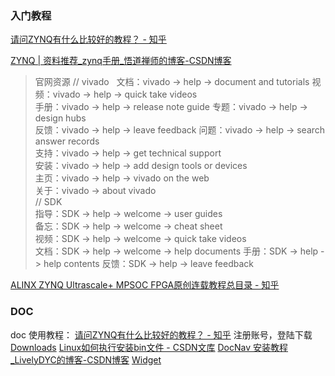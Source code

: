 ### 入门教程
[请问ZYNQ有什么比较好的教程？ - 知乎](https://www.zhihu.com/question/56596019)

[ZYNQ | 资料推荐\_zynq手册\_悟道禅师的博客-CSDN博客](https://blog.csdn.net/harhy/article/details/124262767)
>官网资源
	// vivado  	
	文档：vivado -> help -> document and tutorials	
	视频：vivado -> help -> quick take videos	
	手册：vivado -> help -> release note guide	
	专题：vivado -> help -> design hubs	
	反馈：vivado -> help -> leave feedback	
	问题：vivado -> help -> search answer records	
	支持：vivado -> help -> get technical support	
	安装：vivado -> help -> add design tools or devices	
	主页：vivado -> help -> vivado on the web	
	关于：vivado -> about vivado	
	// SDK	
	指导：SDK -> help -> welcome -> user guides	
	备忘：SDK -> help -> welcome -> cheat sheet	
	视频：SDK -> help -> welcome -> quick take videos	
	文档：SDK -> help -> welcome -> help documents
	手册：SDK -> help -> help contents
	反馈：SDK -> help -> leave feedback

[ALINX ZYNQ Ultrascale+ MPSOC FPGA原创连载教程总目录 - 知乎](https://zhuanlan.zhihu.com/p/339433531)

### DOC 
doc 使用教程：
[请问ZYNQ有什么比较好的教程？ - 知乎](https://www.zhihu.com/question/56596019)
注册账号，登陆下载
[Downloads](https://www.xilinx.com/support/download/index.html/content/xilinx/en/downloadNav/documentation-nav.html)
[Linux如何执行安装bin文件 - CSDN文库](https://wenku.csdn.net/answer/1wt8ka6f4e#:~:text=linux%E6%80%8E%E4%B9%88%E5%AE%89%E8%A3%85bin%E6%96%87%E4%BB%B6%201%20%E6%89%93%E5%BC%80%E7%BB%88%E7%AB%AF%EF%BC%8C%E8%BF%9B%E5%85%A5bin%E6%96%87%E4%BB%B6%E6%89%80%E5%9C%A8%E7%9A%84%E7%9B%AE%E5%BD%95%E3%80%82%202%20%E7%BB%99bin%E6%96%87%E4%BB%B6%E6%B7%BB%E5%8A%A0%E5%8F%AF%E6%89%A7%E8%A1%8C%E6%9D%83%E9%99%90%EF%BC%8C%E5%91%BD%E4%BB%A4%E4%B8%BA%EF%BC%9Achmod%20%2Bx,filename.bin%E3%80%82%203%20%E8%BF%90%E8%A1%8Cbin%E6%96%87%E4%BB%B6%EF%BC%8C%E5%91%BD%E4%BB%A4%E4%B8%BA%EF%BC%9A.%2Ffilename.bin%E3%80%82%204%20%E6%8C%89%E7%85%A7%E5%AE%89%E8%A3%85%E7%A8%8B%E5%BA%8F%E7%9A%84%E6%8F%90%E7%A4%BA%E8%BF%9B%E8%A1%8C%E5%AE%89%E8%A3%85%E3%80%82%205%20%E5%AE%89%E8%A3%85%E5%AE%8C%E6%88%90%E5%90%8E%EF%BC%8C%E5%8F%AF%E4%BB%A5%E5%9C%A8%E7%BB%88%E7%AB%AF%E4%B8%AD%E8%BE%93%E5%85%A5%E7%A8%8B%E5%BA%8F%E5%90%8D%E7%A7%B0%E6%9D%A5%E5%90%AF%E5%8A%A8%E7%A8%8B%E5%BA%8F%EF%BC%8C%E6%88%96%E8%80%85%E5%9C%A8%E6%A1%8C%E9%9D%A2%E4%B8%8A%E5%88%9B%E5%BB%BA%E5%BF%AB%E6%8D%B7%E6%96%B9%E5%BC%8F%E3%80%82)
[DocNav 安装教程\_LivelyDYC的博客-CSDN博客](https://blog.csdn.net/weixin_57802103/article/details/132394508)
[Widget](https://support.xilinx.com/s/article/000034329?language=zh_CN)


